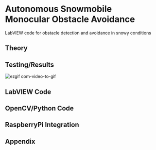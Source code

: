 # Autonomous Snowmobile Monocular Obstacle Avoidance

LabVIEW code for obstacle detection and avoidance in snowy conditions

## Theory ##

## Testing/Results ##

![ezgif com-video-to-gif](https://user-images.githubusercontent.com/23239868/28652369-7c138e5e-7255-11e7-95c1-0370dca3c391.gif)

## LabVIEW Code ##

## OpenCV/Python Code ##

## RaspberryPi Integration ##

## Appendix ##
